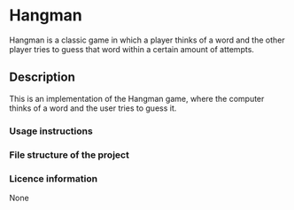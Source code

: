 # Hangman
Hangman is a classic game in which a player thinks of a word and the other player tries to guess that word within a certain amount of attempts.

## Description
This is an implementation of the Hangman game, where the computer thinks of a word and the user tries to guess it. 

### Usage instructions


### File structure of the project


### Licence information
None
